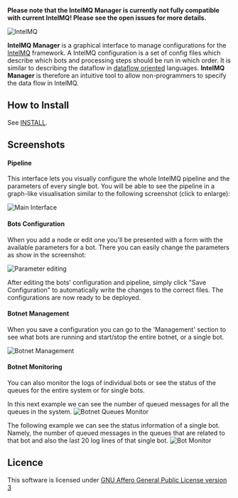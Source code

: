 **Please note that the IntelMQ Manager is currently not fully compatible with current IntelMQ! Please see the open issues for more details.**

![IntelMQ](http://s28.postimg.org/r2av18a3x/Logo_Intel_MQ.png)

**IntelMQ Manager** is a graphical interface to manage configurations for the [IntelMQ](https://github.com/certtools/intelmq) framework.
A IntelMQ configuration is a set of config files which describe which bots and processing steps should be run in which order. It is similar to describing the dataflow in [dataflow oriented](https://en.wikipedia.org/wiki/Dataflow_programming) languages.
**IntelMQ Manager** is therefore an intuitive tool to allow non-programmers to specify the data flow in IntelMQ.

## How to Install

See [INSTALL](https://github.com/certtools/intelmq-manager/blob/master/docs/INSTALL.md).

## Screenshots

#### Pipeline
This interface lets you visually configure the whole IntelMQ pipeline and the parameters of every single bot.
You will be able to see the pipeline in a graph-like visualisation similar to the following screenshot (click to enlarge):

![Main Interface](docs/screenshots/configuration.png?raw=true "Main Interface")

#### Bots Configuration
When you add a node or edit one you'll be presented with a form with the available parameters for a bot. There you can easily change the parameters as show in the screenshot:

![Parameter editing](docs/screenshots/configuration2.png?raw=true "Parameter editing")

After editing the bots' configuration and pipeline, simply click "Save Configuration" to automatically write the changes to the correct files.  The configurations are now ready to be deployed.

#### Botnet Management
When you save a configuration you can go to the 'Management' section to see what bots are running and start/stop the entire botnet, or a single bot.

![Botnet Management](docs/screenshots/management.png?raw=true "Botnet Management")

#### Botnet Monitoring
You can also monitor the logs of individual bots or see the status of the queues for the entire system or for single bots.

In this next example we can see the number of queued messages for all the queues in the system.
![Botnet Queues Monitor](docs/screenshots/monitor.png?raw=true "Botnet Monitor")

The following example we can see the status information of a single bot. Namely, the number of queued messages in the queues that are related to that bot and also the last 20 log lines of that single bot.
![Bot Monitor](docs/screenshots/monitor2.png?raw=true "Bot Monitor")

## Licence

This software is licensed under [GNU Affero General Public License version 3](https://github.com/certtools/intelmq-manager/blob/master/LICENSE)
